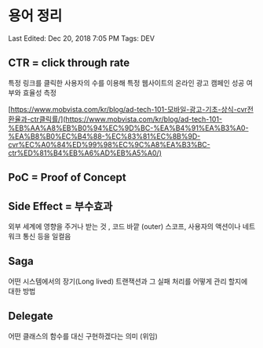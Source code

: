 # 용어 정리

Last Edited: Dec 20, 2018 7:05 PM
Tags: DEV

## CTR = click through rate

특정 링크를 클릭한 사용자의 수를 이용해 특정 웹사이트의 온라인 광고 캠페인 성공 여부와 효율성 측정

[https://www.mobvista.com/kr/blog/ad-tech-101-모바일-광고-기초-상식-cvr전환율과-ctr클릭률/](https://www.mobvista.com/kr/blog/ad-tech-101-%EB%AA%A8%EB%B0%94%EC%9D%BC-%EA%B4%91%EA%B3%A0-%EA%B8%B0%EC%B4%88-%EC%83%81%EC%8B%9D-cvr%EC%A0%84%ED%99%98%EC%9C%A8%EA%B3%BC-ctr%ED%81%B4%EB%A6%AD%EB%A5%A0/)

## PoC = Proof of Concept

## Side Effect = 부수효과

외부 세계에 영향을 주거나 받는 것 , 코드 바깥 (outer) 스코프,  사용자의 액션이나 네트워크 통신 등을 일컬음

## Saga

어떤 시스템에서의 장기(Long lived) 트랜잭션과 그 실패 처리를 어떻게 관리 할지에 대한 방법

## Delegate

어떤 클래스의 함수를 대신 구현하겠다는 의미 (위임)

